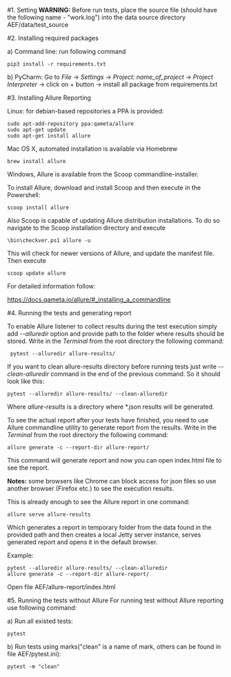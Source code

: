 #1. Setting
**WARNING:**
Before run tests, place the source file (should have the following name  - "work.log") into the data source 
directory AEF/data/test_source

#2. Installing required packages

a) Command line: run following command 

    pip3 install -r requirements.txt

b) PyCharm: Go to _File_ -> _Settings_ -> _Project: name_of_project_ -> _Project Interpreter_ ->
click on + button -> install all package from requirements.txt

#3. Installing Allure Reporting 

Linux: for debian-based repositories a PPA is provided:

    sudo apt-add-repository ppa:qameta/allure
    sudo apt-get update
    sudo apt-get install allure

Mac OS X, automated installation is available via Homebrew

    brew install allure

Windows, Allure is available from the Scoop commandline-installer.

To install Allure, download and install Scoop and then execute in the Powershell:

    scoop install allure

Also Scoop is capable of updating Allure distribution installations. 
To do so navigate to the Scoop installation directory and execute

    \bin\checkver.ps1 allure -u

This will check for newer versions of Allure, and update the manifest file. Then execute

    scoop update allure


For detailed information follow:

https://docs.qameta.io/allure/#_installing_a_commandline

    
#4. Running the tests and generating report

To enable Allure listener to collect results during the test execution simply add 
_--alluredir_ option and provide path to the folder where results should be stored. 
Write in the _Terminal_ from the root directory the following command:

     pytest --alluredir allure-results/

If you want to clean allure-results directory before running tests just write _--clean-alluredir_
command in the end of the previous command. So it should look like this:

    pytest --alluredir allure-results/ --clean-alluredir

Where _allure-results_ is a directory where *.json results will be generated.

To see the actual report after your tests have finished, you need to use Allure 
commandline utility to generate report from the results. Write in the _Terminal_ from the 
root directory the following command:

    allure generate -c --report-dir allure-report/
    
This command will generate report and now you can open index.html file to see the report.

**Notes:** some browsers like Chrome can block access for json files so use another browser (Firefox etc.)
to see the execution results.

This is already enough to see the Allure report in one command:

    allure serve allure-results
    
Which generates a report in temporary folder from the data found in the provided path and then creates
a local Jetty server instance, serves generated report and opens it in the default browser.

Example: 

    pytest --alluredir allure-results/ --clean-alluredir
    allure generate -c --report-dir allure-report/
 
 Open file AEF/allure-report/index.html

#5. Running the tests without Allure
For running test without Allure reporting use following command:

a) Run all existed tests:

    pytest
    
b) Run tests using marks("clean" is a name of mark, others can be found in file AEF/pytest.ini):

    pytest -m "clean"